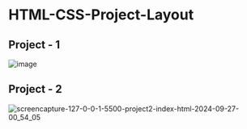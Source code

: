# HTML-CSS-Project-Layout
## Project - 1
![image](https://github.com/user-attachments/assets/4b01f9c3-0500-4f48-b285-4960ba8cb6a3)
## Project - 2
![screencapture-127-0-0-1-5500-project2-index-html-2024-09-27-00_54_05](https://github.com/user-attachments/assets/0e318e54-f68e-4b96-9319-0f992567b391)
